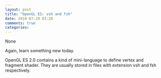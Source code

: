 ```yaml
---
layout: post
title: "OpenGL ES: vsh and fsh"
date: 2010-07-20 03:28
comments: true
categories: 
---
```


None


Again, learn something new today.


OpenGL ES 2.0 contains a kind of mini-language to define vertex and fragment shader. They are usually stored in files with extension vsh and fsh respectively.

